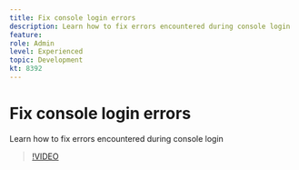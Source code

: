 ```yaml
---
title: Fix console login errors
description: Learn how to fix errors encountered during console login
feature: 
role: Admin
level: Experienced 
topic: Development
kt: 8392
---
```


# Fix console login errors

Learn how to fix errors encountered during console login
>[!VIDEO](https://video.tv.adobe.com/v/335896?quality=12)
